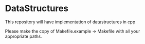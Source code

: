 # DataStructures
This repository will have implementation of datastructures in cpp


Please make the  copy of Makefile.example ->  Makefile with all your appropriate paths.
